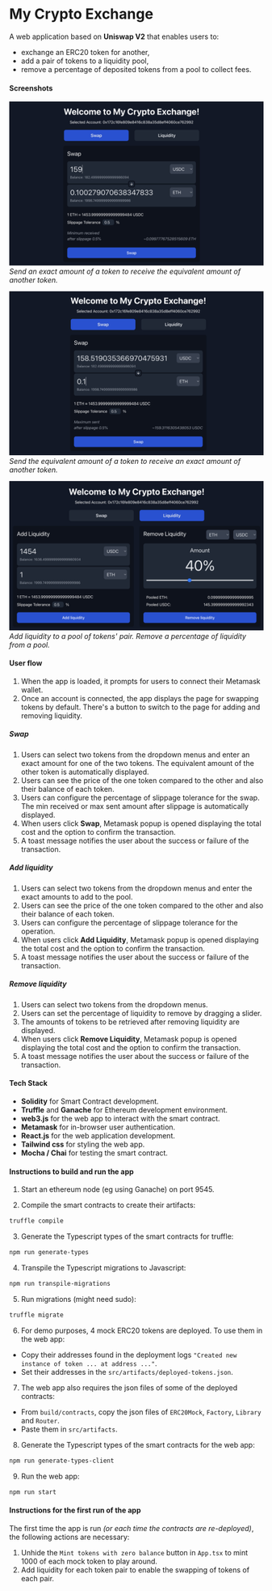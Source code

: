 # My Crypto Exchange

A web application based on **Uniswap V2** that enables users to:
- exchange an ERC20 token for another, 
- add a pair of tokens to a liquidity pool,
- remove a percentage of deposited tokens from a pool to collect fees.

#### Screenshots

![Alt text](./readme-assets/swap-exact.png)
_Send an exact amount of a token to receive the equivalent amount of another token._

![Alt text](./readme-assets/swap-for-exact.png)
_Send the equivalent amount of a token to receive an exact amount of another token._

![Alt text](./readme-assets/liquidity.png)
_Add liquidity to a pool of tokens' pair. Remove a percentage of liquidity from a pool._

#### User flow

1. When the app is loaded, it prompts for users to connect their Metamask wallet.
2. Once an account is connected, the app displays the page for swapping tokens by default. There's a button to switch to the page for adding and removing liquidity.

##### Swap
1. Users can select two tokens from the dropdown menus and enter an exact amount for one of the two tokens. The equivalent amount of the other token is automatically displayed. 
2. Users can see the price of the one token compared to the other and also their balance of each token.
3. Users can configure the percentage of slippage tolerance for the swap. The min received or max sent amount after slippage is automatically displayed.
4. When users click **Swap**, Metamask popup is opened displaying the total cost and the option to confirm the transaction. 
5. A toast message notifies the user about the success or failure of the transaction.

##### Add liquidity
1. Users can select two tokens from the dropdown menus and enter the exact amounts to add to the pool.
2. Users can see the price of the one token compared to the other and also their balance of each token.
3. Users can configure the percentage of slippage tolerance for the operation.
4. When users click **Add Liquidity**, Metamask popup is opened displaying the total cost and the option to confirm the transaction. 
5. A toast message notifies the user about the success or failure of the transaction.

##### Remove liquidity
1. Users can select two tokens from the dropdown menus.
2. Users can set the percentage of liquidity to remove by dragging a slider. 
3. The amounts of tokens to be retrieved after removing liquidity are displayed.
4. When users click **Remove Liquidity**, Metamask popup is opened displaying the total cost and the option to confirm the transaction. 
5. A toast message notifies the user about the success or failure of the transaction.

#### Tech Stack

- **Solidity** for Smart Contract development.
- **Truffle** and **Ganache** for Ethereum development environment.
- **web3.js** for the web app to interact with the smart contract.
- **Metamask** for in-browser user authentication.
- **React.js** for the web application development.
- **Tailwind css** for styling the web app.
- **Mocha / Chai** for testing the smart contract.

#### Instructions to build and run the app

1. Start an ethereum node (eg using Ganache) on port 9545.

2. Compile the smart contracts to create their artifacts:

```bash
truffle compile
```

3. Generate the Typescript types of the smart contracts for truffle:

```bash
npm run generate-types
```

4. Transpile the Typescript migrations to Javascript:

```bash
npm run transpile-migrations
```

5. Run migrations (might need sudo):

```bash
truffle migrate
```

6. For demo purposes, 4 mock ERC20 tokens are deployed. To use them in the web app: 
 - Copy their addresses found in the deployment logs
 `"Created new instance of token ... at address ..."`.
- Set their addresses in the `src/artifacts/deployed-tokens.json`.

7. The web app also requires the json files of some of the deployed contracts:
 - From `build/contracts`, copy the json files of `ERC20Mock`, `Factory`, `Library` and `Router`.
 - Paste them in `src/artifacts`.

8. Generate the Typescript types of the smart contracts for the web app:

```bash
npm run generate-types-client
```

9. Run the web app:
```bash
npm run start
```

#### Instructions for the first run of the app

The first time the app is run _(or each time the contracts are re-deployed)_, the following actions are necessary:

1. Unhide the `Mint tokens with zero balance` button in `App.tsx` to mint 1000 of each mock token to play around.
2. Add liquidity for each token pair to enable the swapping of tokens of each pair.
